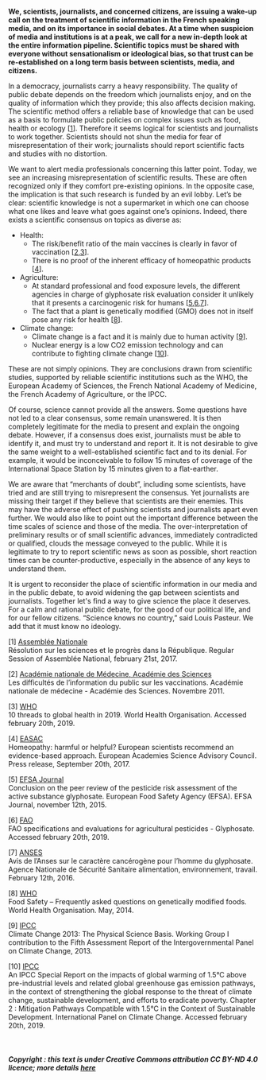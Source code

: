 **We, scientists, journalists, and concerned citizens, are issuing a wake-up call on the treatment of scientific information in the French speaking media, and on its importance in social debates. At a time when suspicion of media and institutions is at a peak, we call for a new in-depth look at the entire information pipeline. Scientific topics must be shared with everyone without sensationalism or ideological bias, so that trust can be re-established on a long term basis between scientists, media, and citizens.**

In a democracy, journalists carry a heavy responsibility. The quality of public debate depends on the freedom which journalists enjoy, and on the quality of information which they provide; this also affects decision making. The scientific method offers a reliable base of knowledge that can be used as a basis to formulate public policies on complex issues such as food, health or ecology [[1](#ref1)]. Therefore it seems logical for scientists and journalists to work together. Scientists should not shun the media for fear of misrepresentation of their work; journalists should report scientific facts and studies with no distortion.

We want to alert media professionals concerning this latter point. Today, we see an increasing misrepresentation of scientific results. These are often recognized only if they comfort pre-existing opinions. In the opposite case, the implication is that such research is funded by an evil lobby. Let’s be clear: scientific knowledge is not a supermarket in which one can choose what one likes and leave what goes against one’s opinions. Indeed, there exists a scientific consensus on topics as diverse as:

- Health:
  - The risk/benefit ratio of the main vaccines is clearly in favor of vaccination [[2](#ref2),[3](#ref3)].
  - There is no proof of the inherent efficacy of homeopathic products [[4](#ref4)].
- Agriculture:
  - At standard professional and food exposure levels, the different agencies in charge of glyphosate risk evaluation consider it unlikely that it presents a carcinogenic risk for humans [[5](#ref5),[6](#ref6),[7](#ref7)].
  - The fact that a plant is genetically modified (GMO) does not in itself pose any risk for health [[8](#ref8)].
- Climate change:
  - Climate change is a fact and it is mainly due to human activity [[9](#ref9)].
  - Nuclear energy is a low CO2 emission technology and can contribute to fighting climate change [[10](#ref10)].

These are not simply opinions. They are conclusions drawn from scientific studies, supported by reliable scientific institutions such as the WHO, the European Academy of Sciences, the French National Academy of Medicine, the French Academy of Agriculture, or the IPCC.

Of course, science cannot provide all the answers. Some questions have not led to a clear consensus, some remain unanswered. It is then completely legitimate for the media to present and explain the ongoing debate. However, if a consensus does exist, journalists must be able to identify it, and must try to understand and report it. It is not desirable to give the same weight to a well-established scientific fact and to its denial. For example, it would be inconceivable to follow 15 minutes of coverage of the International Space Station by 15 minutes given to a flat-earther.

We are aware that “merchants of doubt”, including some scientists, have tried and are still trying to misrepresent the consensus. Yet journalists are missing their target if they believe that scientists are their enemies. This may have the adverse effect of pushing scientists and journalists apart even further. We would also like to point out the important difference between the time scales of science and those of the media. The over-interpretation of preliminary results or of small scientific advances, immediately contradicted or qualified, clouds the message conveyed to the public. While it is legitimate to try to report scientific news as soon as possible, short reaction times can be counter-productive, especially in the absence of any keys to understand them.

It is urgent to reconsider the place of scientific information in our media and in the public debate, to avoid widening the gap between scientists and journalists. Together let's find a way to give science the place it deserves. For a calm and rational public debate, for the good of our political life, and for our fellow citizens. “Science knows no country,” said Louis Pasteur. We add that it must know no ideology.

<a id="ref1">[1]</a> [Assemblée Nationale](http://www.assemblee-nationale.fr/14/ta/ta0926.asp)<br/>
Résolution sur les sciences et le progrès dans la République. Regular Session of Assemblée National, february 21st, 2017.

<a id="ref2">[2]</a> [Académie nationale de Médecine, Académie des Sciences](https://www.academie-sciences.fr/fr/Rapports-ouvrages-avis-et-recommandations-de-l-Academie/la-vaccination-les-risques-d-une-demobilisation.html)<br/>
Les difficultés de l’information du public sur les vaccinations. Académie nationale de médecine - Académie des Sciences. Novembre 2011.

<a id="ref3">[3]</a> [WHO](https://www.who.int/emergencies/ten-threats-to-global-health-in-2019)<br/>
10 threads to global health in 2019. World Health Organisation. Accessed february 20th, 2019.

<a id="ref4">[4]</a> [EASAC](https://easac.eu/press-releases/details/homeopathy-harmful-or-helpful-european-scientists-recommend-an-evidence-based-approach/)<br/>
Homeopathy: harmful or helpful? European scientists recommend an evidence-based approach. European Academies Science Advisory Council. Press release, September 20th, 2017.

<a id="ref5">[5]</a> [EFSA Journal](https://efsa.onlinelibrary.wiley.com/doi/10.2903/j.efsa.2015.4302)<br/>
Conclusion on the peer review of the pesticide risk assessment of the active substance
glyphosate. European Food Safety Agency (EFSA). EFSA Journal, november 12th, 2015.

<a id="ref6">[6]</a> [FAO](http://www.fao.org/fileadmin/templates/agphome/documents/Pests_Pesticides/Specs/Glyphosate_2016_02_10.pdf)<br/>
FAO specifications and evaluations for agricultural pesticides - Glyphosate. Accessed february 20th, 2019.

<a id="ref7">[7]</a> [ANSES](https://www.anses.fr/fr/content/avis-de-l%E2%80%99anses-sur-le-caract%C3%A8re-canc%C3%A9rog%C3%A8ne-pour-l%E2%80%99homme-du-glyphosate)<br/>
Avis de l’Anses sur le caractère cancérogène pour l’homme du glyphosate. Agence Nationale de Sécurité Sanitaire alimentation, environnement, travail. February 12th, 2016.

<a id="ref8">[8]</a> [WHO](https://www.who.int/foodsafety/areas_work/food-technology/faq-genetically-modified-food/en/)<br/>
Food Safety – Frequently asked questions on genetically modified foods.
World Health Organisation. May, 2014.

<a id="ref9">[9]</a> [IPCC](https://www.ipcc.ch/report/ar5/wg1/)<br/>
Climate Change 2013: The Physical Science Basis. Working Group I contribution to the Fifth Assessment Report of the Intergovernmental Panel on Climate Change, 2013.

<a id="ref10">[10]</a> [IPCC](https://www.ipcc.ch/site/assets/uploads/sites/2/2019/02/SR15_Chapter2_Low_Res.pdf)<br/>
An IPCC Special Report on the impacts of global warming of 1.5°C above pre-industrial levels and related global greenhouse gas emission pathways, in the context of strengthening the global response to the threat of climate change, sustainable development, and efforts to eradicate poverty. Chapter 2 : Mitigation Pathways Compatible with 1.5°C in the Context of Sustainable Development. International Panel on Climate Change. Accessed february 20th, 2019.

<br/>

##### Copyright : this text is under Creative Commons attribution CC BY-ND 4.0 licence; more details [here](https://creativecommons.org/licenses/by-nd/4.0/)

